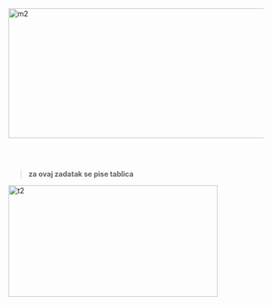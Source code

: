 <img width="877" height="256" alt="m2" src="https://github.com/user-attachments/assets/193ff79e-1c13-4ecd-870d-fab16d395ec4" />

<br><br>

> **za ovaj zadatak se pise tablica**

<img width="413" height="220" alt="t2" src="https://github.com/user-attachments/assets/24622579-9275-4c7e-813d-5e2d76bb4330" />
